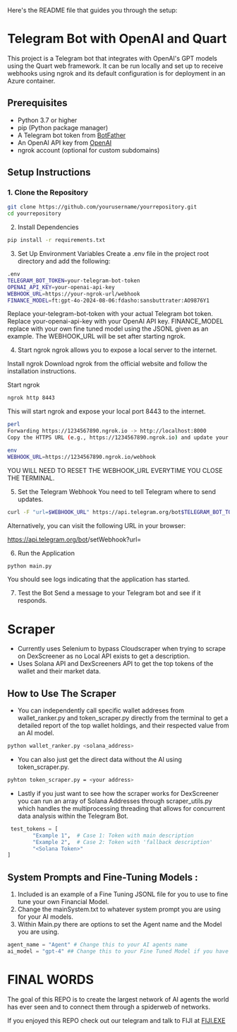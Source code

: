 Here's the README file that guides you through the setup:

# Telegram Bot with OpenAI and Quart

This project is a Telegram bot that integrates with OpenAI's GPT models using the Quart web framework. It can be run locally and set up to receive webhooks using ngrok and its default configuration is for deployment in an Azure container.

## Prerequisites

- Python 3.7 or higher
- pip (Python package manager)
- A Telegram bot token from [BotFather](https://t.me/BotFather)
- An OpenAI API key from [OpenAI](https://beta.openai.com/signup/)
- ngrok account (optional for custom subdomains)

## Setup Instructions

### 1. Clone the Repository

```bash
git clone https://github.com/yourusername/yourrepository.git
cd yourrepository
```

2. Install Dependencies

```bash
pip install -r requirements.txt
```

3. Set Up Environment Variables
   Create a .env file in the project root directory and add the following:

```bash
.env
TELEGRAM_BOT_TOKEN=your-telegram-bot-token
OPENAI_API_KEY=your-openai-api-key
WEBHOOK_URL=https://your-ngrok-url/webhook
FINANCE_MODEL=ft:gpt-4o-2024-08-06:fdasho:sansbuttrater:AO9876Y1
```

Replace your-telegram-bot-token with your actual Telegram bot token.
Replace your-openai-api-key with your OpenAI API key.
FINANCE_MODEL replace with your own fine tuned model using the JSONL given as an example.
The WEBHOOK_URL will be set after starting ngrok.

4. Start ngrok
   ngrok allows you to expose a local server to the internet.

Install ngrok
Download ngrok from the official website and follow the installation instructions.

Start ngrok

```bash
ngrok http 8443
```

This will start ngrok and expose your local port 8443 to the internet.

```bash
perl
Forwarding https://1234567890.ngrok.io -> http://localhost:8000
Copy the HTTPS URL (e.g., https://1234567890.ngrok.io) and update your .env file:

env
WEBHOOK_URL=https://1234567890.ngrok.io/webhook
```

YOU WILL NEED TO RESET THE WEBHOOK_URL EVERYTIME YOU CLOSE THE TERMINAL.

5. Set the Telegram Webhook
   You need to tell Telegram where to send updates.

```bash
curl -F "url=$WEBHOOK_URL" https://api.telegram.org/bot$TELEGRAM_BOT_TOKEN/setWebhook
```

Alternatively, you can visit the following URL in your browser:

https://api.telegram.org/bot<Your-Bot-Token>/setWebhook?url=<Your-Webhook-URL>

6. Run the Application

```bash
python main.py
```

You should see logs indicating that the application has started.

7. Test the Bot
   Send a message to your Telegram bot and see if it responds.

# Scraper

- Currently uses Selenium to bypass Cloudscraper when trying to scrape on DexScreener as no Local API exists to get a description.
- Uses Solana API and DexScreeners API to get the top tokens of the wallet and their market data.

## How to Use The Scraper

- You can independently call specific wallet addreses from wallet_ranker.py and token_scraper.py directly from the terminal to get a detailed report of the top wallet holdings, and their respected value from an AI model.

```bash
python wallet_ranker.py <solana_address>
```

- You can also just get the direct data without the AI using token_scraper.py.

```bash
pyhton token_scraper.py = <your address>
```

- Lastly if you just want to see how the scraper works for DexScreener you can run an array of Solana Addresses through scraper_utils.py which handles the multiprocessing threading that allows for concurrent data analysis within the Telegram Bot.

```python
 test_tokens = [
        "Example 1",  # Case 1: Token with main description
        "Example 2",  # Case 2: Token with 'fallback description'
        "<Solana Token>"
]
```

## System Prompts and Fine-Tuning Models :

1. Included is an example of a Fine Tuning JSONL file for you to use to fine tune your own Financial Model.
2. Change the mainSystem.txt to whatever system prompt you are using for your AI models.
3. Within Main.py there are options to set the Agent name and the Model you are using.

```python
agent_name = "Agent" # Change this to your AI agents name
ai_model = "gpt-4" ## Change this to your Fine Tuned Model if you have one
```

# FINAL WORDS

The goal of this REPO is to create the largest network of AI agents the world has ever seen and to connect them through a spiderweb of networks.

If you enjoyed this REPO check out our telegram and talk to FIJI at [FIJI.EXE](https://t.me/fijiexe.com)
